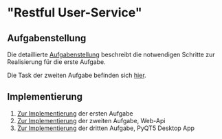 # "Restful User-Service"

## Aufgabenstellung
Die detaillierte [Aufgabenstellung](TASK.md) beschreibt die notwendigen Schritte zur Realisierung für die erste Aufgabe.  

Die Task der zweiten Aufgabe befinden sich [hier](TODO2.md).

## Implementierung
1. [Zur Implementierung](Aufgabe1_flaskServer.md) der ersten Aufgabe  
2. [Zur Implementierung](Aufgabe2_restApi.md) der zweiten Aufgabe, Web-Api  
3. [Zur Implementierung](Aufgabe3_pyqt5.md) der dritten Aufgabe, PyQT5 Desktop App    
